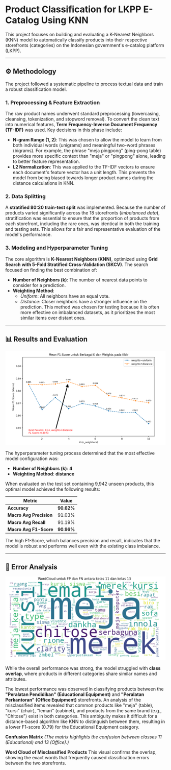 # Product Classification for LKPP E-Catalog Using KNN

This project focuses on building and evaluating a K-Nearest Neighbors (KNN) model to automatically classify products into their respective storefronts (categories) on the Indonesian government's e-catalog platform (LKPP).

-----

## ⚙️ Methodology

The project followed a systematic pipeline to process textual data and train a robust classification model.

### 1\. Preprocessing & Feature Extraction

The raw product names underwent standard preprocessing (lowercasing, cleansing, tokenization, and stopword removal). To convert the clean text into numerical features, **Term Frequency-Inverse Document Frequency (TF-IDF)** was used. Key decisions in this phase include:

  * **N-gram Range (1, 2)**: This was chosen to allow the model to learn from both individual words (unigrams) and meaningful two-word phrases (bigrams). For example, the phrase "meja pingpong" (ping-pong table) provides more specific context than "meja" or "pingpong" alone, leading to better feature representation.
  * **L2 Normalization**: This was applied to the TF-IDF vectors to ensure each document's feature vector has a unit length. This prevents the model from being biased towards longer product names during the distance calculations in KNN.

### 2\. Data Splitting

A **stratified 80:20 train-test split** was implemented. Because the number of products varied significantly across the 18 storefronts (*imbalanced data*), stratification was essential to ensure that the proportion of products from each storefront, including the rare ones, was identical in both the training and testing sets. This allows for a fair and representative evaluation of the model's performance.

### 3\. Modeling and Hyperparameter Tuning

The core algorithm is **K-Nearest Neighbors (KNN)**, optimized using **Grid Search with 5-Fold Stratified Cross-Validation (SKCV)**. The search focused on finding the best combination of:

  * **Number of Neighbors (k)**: The number of nearest data points to consider for a prediction.
  * **Weighting Method**:
      * *Uniform*: All neighbors have an equal vote.
      * *Distance*: Closer neighbors have a stronger influence on the prediction. This method was chosen for testing because it is often more effective on imbalanced datasets, as it prioritizes the most similar items over distant ones.

-----

## 📊 Results and Evaluation

![Hyperparameter Tuning Result](https://github.com/robbyrmadhan/product-classification-knn/blob/main/images/hyperparameter_tuning.png)

The hyperparameter tuning process determined that the most effective model configuration was:

  * **Number of Neighbors (k)**: **4**
  * **Weighting Method**: **distance**

When evaluated on the test set containing 9,942 unseen products, this optimal model achieved the following results:

| Metric                | Value      |
| --------------------- | ---------- |
| **Accuracy** | **90.62%** |
| **Macro Avg Precision** | 91.03%     |
| **Macro Avg Recall** | 91.19%     |
| **Macro Avg F1-Score** | **90.96%** |

The high F1-Score, which balances precision and recall, indicates that the model is robust and performs well even with the existing class imbalance.

-----

## 🔬 Error Analysis
![WordCloud Error Result](https://github.com/robbyrmadhan/product-classification-knn/blob/main/images/wordcloud_error.png)

While the overall performance was strong, the model struggled with **class overlap**, where products in different categories share similar names and attributes.

The lowest performance was observed in classifying products between the **"Peralatan Pendidikan" (Educational Equipment)** and **"Peralatan Perkantoran" (Office Equipment)** storefronts. An analysis of the misclassified items revealed that common products like "meja" (table), "kursi" (chair), "lemari" (cabinet), and products from the same brand (e.g., "Chitose") exist in both categories. This ambiguity makes it difficult for a distance-based algorithm like KNN to distinguish between them, resulting in a lower F1-score (0.79) for the Educational Equipment category.

**Confusion Matrix**
*(The matrix highlights the confusion between classes 11 (Educational) and 13 (Office).)*

**Word Cloud of Misclassified Products**
This visual confirms the overlap, showing the exact words that frequently caused classification errors between the two storefronts.
